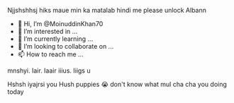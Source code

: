 Njjshshhsj hiks maue min ka matalab hindi me please unlock
Albann




- 👋 Hi, I’m @MoinuddinKhan70
- 👀 I’m interested in ...
- 🌱 I’m currently learning ...
- 💞️ I’m looking to collaborate on ...
- 📫 How to reach me ...

<!---
MoinuddinKhan70/MoinuddinKhan70 is a ✨ special ✨ repository because its `README.md` (this file) appears on your GitHub profile.
You can click the Preview link to take a look at your changes.
--->mnshyi.  Iair. Iaair iiius.  Iiigs u
Hshsh iyajrsi you
Hush puppies 😭 don't know what mul cha cha you doing today
